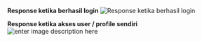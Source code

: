 ﻿**Response ketika berhasil login** ![Response ketika berhasil login](https://i.imgur.com/nW1IfaV.png)

**Response ketika akses user / profile sendiri**
![enter image description here](https://i.imgur.com/J475IBF.png)
